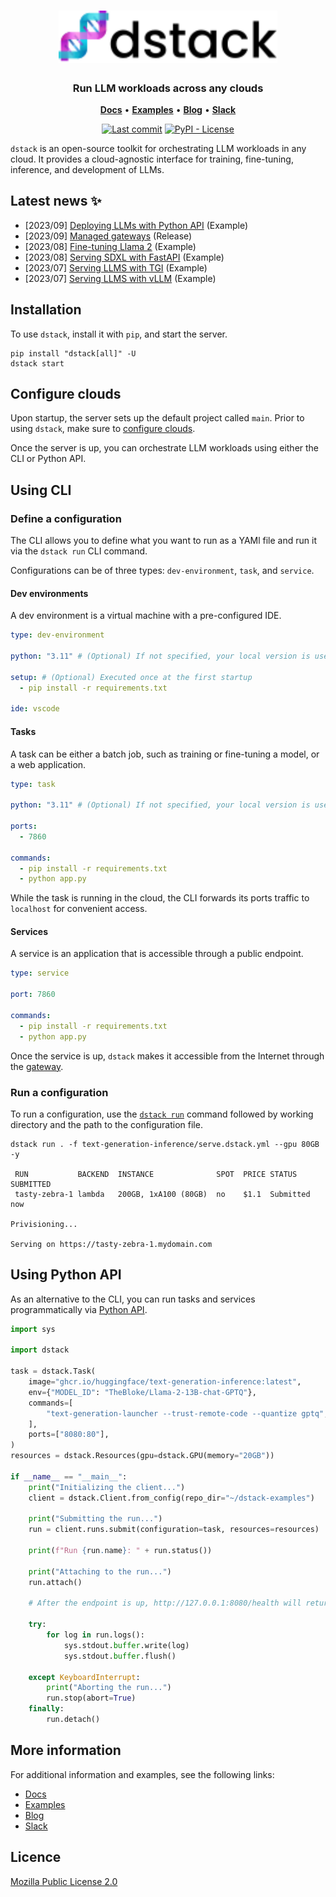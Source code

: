 <div align="center">
<h1 align="center">
  <a target="_blank" href="https://dstack.ai">
    <picture>
      <source media="(prefers-color-scheme: dark)" srcset="https://raw.githubusercontent.com/dstackai/dstack/master/docs/assets/images/dstack-logo-dark.svg"/>
      <img alt="dstack" src="https://raw.githubusercontent.com/dstackai/dstack/master/docs/assets/images/dstack-logo.svg" width="350px"/>
    </picture>
  </a>
</h1>

<h3 align="center">
Run LLM workloads across any clouds
</h3>

<p align="center">
<a href="https://dstack.ai/docs" target="_blank"><b>Docs</b></a> •
<a href="https://dstack.ai/examples" target="_blank"><b>Examples</b></a> •
<a href="https://dstack.ai/blog" target="_blank"><b>Blog</b></a> •
<a href="https://join.slack.com/t/dstackai/shared_invite/zt-xdnsytie-D4qU9BvJP8vkbkHXdi6clQ" target="_blank"><b>Slack</b></a>
</p>

[![Last commit](https://img.shields.io/github/last-commit/dstackai/dstack?style=flat-square)](https://github.com/dstackai/dstack/commits/)
[![PyPI - License](https://img.shields.io/pypi/l/dstack?style=flat-square&color=blue)](https://github.com/dstackai/dstack/blob/master/LICENSE.md)
</div>

`dstack` is an open-source toolkit for orchestrating LLM workloads in any cloud. It provides a cloud-agnostic interface
for training, fine-tuning, inference, and development of LLMs.

## Latest news ✨

- [2023/09] [Deploying LLMs with Python API](https://dstack.ai/examples/python-api) (Example)
- [2023/09] [Managed gateways](https://dstack.ai/blog/2023/09/01/managed-gateways) (Release)
- [2023/08] [Fine-tuning Llama 2](https://dstack.ai/examples/finetuning-llama-2) (Example)
- [2023/08] [Serving SDXL with FastAPI](https://dstack.ai/examples/stable-diffusion-xl) (Example)
- [2023/07] [Serving LLMS with TGI](https://dstack.ai/examples/text-generation-inference) (Example)
- [2023/07] [Serving LLMS with vLLM](https://dstack.ai/examples/vllm) (Example)

## Installation

To use `dstack`, install it with `pip`, and start the server.

```shell
pip install "dstack[all]" -U
dstack start
```
## Configure clouds

Upon startup, the server sets up the default project called `main`.
Prior to using `dstack`, make sure to [configure clouds](https://dstack.ai/docs/guides/clouds#configuring-backends).

Once the server is up, you can orchestrate LLM workloads using
either the CLI or Python API.

## Using CLI

### Define a configuration

The CLI allows you to define what you want to run as a YAMl file and
run it via the `dstack run` CLI command.

Configurations can be of three types: `dev-environment`, `task`, and `service`.

#### Dev environments

A dev environment is a virtual machine with a pre-configured IDE.

```yaml
type: dev-environment

python: "3.11" # (Optional) If not specified, your local version is used

setup: # (Optional) Executed once at the first startup
  - pip install -r requirements.txt

ide: vscode
```

#### Tasks

A task can be either a batch job, such as training or fine-tuning a model, or a web application.

```yaml
type: task

python: "3.11" # (Optional) If not specified, your local version is used

ports:
  - 7860

commands:
  - pip install -r requirements.txt
  - python app.py
```

While the task is running in the cloud, the CLI forwards its ports traffic to `localhost`
for convenient access.

#### Services

A service is an application that is accessible through a public endpoint.

```yaml
type: service

port: 7860

commands:
  - pip install -r requirements.txt
  - python app.py
```

Once the service is up, `dstack` makes it accessible from the Internet through
the [gateway](https://dstack.ai/docs/guides/clouds#configuring-gateways).

### Run a configuration

To run a configuration, use the [`dstack run`](https://dstack.ai/docs/reference/cli/run.md) command followed by 
working directory and the path to the configuration file.

```shell
dstack run . -f text-generation-inference/serve.dstack.yml --gpu 80GB -y

 RUN           BACKEND  INSTANCE              SPOT  PRICE STATUS    SUBMITTED
 tasty-zebra-1 lambda   200GB, 1xA100 (80GB)  no    $1.1  Submitted now
 
Privisioning...

Serving on https://tasty-zebra-1.mydomain.com
```

## Using Python API

As an alternative to the CLI, you can run tasks and services programmatically 
via [Python API](https://dstack.ai/docs/reference/api/python/).

```python
import sys

import dstack

task = dstack.Task(
    image="ghcr.io/huggingface/text-generation-inference:latest",
    env={"MODEL_ID": "TheBloke/Llama-2-13B-chat-GPTQ"},
    commands=[
        "text-generation-launcher --trust-remote-code --quantize gptq",
    ],
    ports=["8080:80"],
)
resources = dstack.Resources(gpu=dstack.GPU(memory="20GB"))

if __name__ == "__main__":
    print("Initializing the client...")
    client = dstack.Client.from_config(repo_dir="~/dstack-examples")

    print("Submitting the run...")
    run = client.runs.submit(configuration=task, resources=resources)

    print(f"Run {run.name}: " + run.status())

    print("Attaching to the run...")
    run.attach()

    # After the endpoint is up, http://127.0.0.1:8080/health will return 200 (OK).

    try:
        for log in run.logs():
            sys.stdout.buffer.write(log)
            sys.stdout.buffer.flush()

    except KeyboardInterrupt:
        print("Aborting the run...")
        run.stop(abort=True)
    finally:
        run.detach()
```

## More information

For additional information and examples, see the following links:

- [Docs](https://dstack.ai/docs)
- [Examples](https://dstack.ai/examples)
- [Blog](https://dstack.ai/blog)
- [Slack](https://join.slack.com/t/dstackai/shared_invite/zt-xdnsytie-D4qU9BvJP8vkbkHXdi6clQ)

## Licence

[Mozilla Public License 2.0](LICENSE.md)
